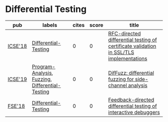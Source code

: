 # Differential Testing

|pub|labels|cites|score|title|
|---|------|-----|-----|-----|
|[ICSE'18](https://dblp.org/db/conf/icse/icse2018.html)|[Differential-Testing](Differential-Testing.md)|0|0|[RFC-directed differential testing of certificate validation in SSL/TLS implementations](https://scholar.google.com/scholar?q=RFC-directed+differential+testing+of+certificate+validation+in+SSL/TLS+implementations)|
|[ICSE'19](https://dblp.org/db/conf/icse/icse2019.html)|[Program-Analysis](Program-Analysis.md), [Fuzzing](Fuzzing.md), [Differential-Testing](Differential-Testing.md)|0|0|[DifFuzz: differential fuzzing for side-channel analysis](https://scholar.google.com/scholar?q=DifFuzz%3A+differential+fuzzing+for+side-channel+analysis)|
|[FSE'18](https://dblp.org/db/conf/sigsoft/fse2018.html)|[Differential-Testing](Differential-Testing.md)|0|0|[Feedback-directed differential testing of interactive debuggers](https://scholar.google.com/scholar?q=Feedback-directed+differential+testing+of+interactive+debuggers)|
